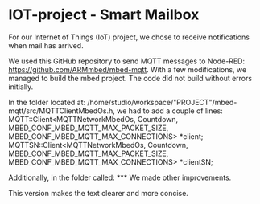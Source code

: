 # IOT-project - Smart Mailbox

For our Internet of Things (IoT) project, we chose to receive notifications when mail has arrived.



We used this GitHub repository to send MQTT messages to Node-RED: https://github.com/ARMmbed/mbed-mqtt.
With a few modifications, we managed to build the mbed project. The code did not build without errors initially.

In the folder located at:
/home/studio/workspace/"PROJECT"/mbed-mqtt/src/MQTTClientMbedOs.h,
we had to add a couple of lines:
  MQTT::Client<MQTTNetworkMbedOs, Countdown, MBED_CONF_MBED_MQTT_MAX_PACKET_SIZE, MBED_CONF_MBED_MQTT_MAX_CONNECTIONS> *client;
  MQTTSN::Client<MQTTNetworkMbedOs, Countdown, MBED_CONF_MBED_MQTT_MAX_PACKET_SIZE, MBED_CONF_MBED_MQTT_MAX_CONNECTIONS> *clientSN;
  
Additionally, in the folder called: ***
We made other improvements.

This version makes the text clearer and more concise.
